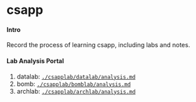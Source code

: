 # csapp

#### Intro 
Record the process of learning csapp, including labs and notes.

#### Lab Analysis Portal
1. datalab:     [`./csapplab/datalab/analysis.md`](./csapplab/datalab/analysis.md)
2. bomb:        [`./csapplab/bomblab/analysis.md`](./csapplab/bomblab/analysis.md)	
3. archlab:     [`./csapplab/archlab/analysis.md`](./csapplab/archlab/analysis.md)